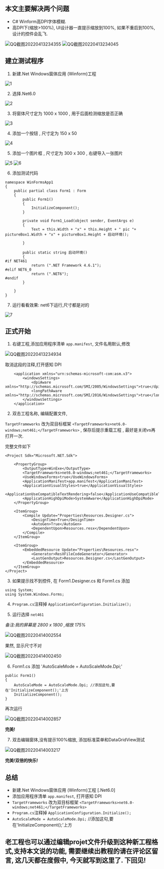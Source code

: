 ## 本文主要解决两个问题

* C# Winform高DPI字体模糊.
* 高DPI下(缩放>100%), UI设计器一直提示缩放到100%, 如果不重启到100%,设计的控件会乱飞.

![QQ截图20220413234355](https://user-images.githubusercontent.com/8428709/163275524-9bc8e8a8-68bc-44d2-adb8-15cdcdda00bb.png)
![QQ截图20220413234045](https://user-images.githubusercontent.com/8428709/163275119-f763b05e-8e3b-41b9-b8e6-ef4423e75be6.png)

## 建立测试程序

1. 新建.Net Windows窗体应用 (Winform)工程

![1](https://user-images.githubusercontent.com/8428709/163266315-dbff89a8-7ae1-4309-8d0f-d6901597a703.png)

2. 选择.Net6.0

![2](https://user-images.githubusercontent.com/8428709/163266610-d118dd9a-19d4-4521-94e3-b78fa9d584a7.png)

3. 将窗体尺寸定为 1000 x 1000 , 用于后面检测缩放是否正确

![3](https://user-images.githubusercontent.com/8428709/163266621-0ebe0f55-a6b6-431f-a720-f456f59ff5c4.png)

4. 添加一个按钮 , 尺寸定为 150 x 50

![4](https://user-images.githubusercontent.com/8428709/163266653-de510ced-eb5d-4b71-81f7-56c8de189645.png)

5. 添加一个图片框 , 尺寸定为 300 x 300 , 右键导入一张图片

![5](https://user-images.githubusercontent.com/8428709/163266652-befe30dc-9af2-4755-8396-22ef043b6ec1.png)
![6](https://user-images.githubusercontent.com/8428709/163266647-b7fda41f-32ab-40e4-95e7-88801d145306.png)

6. 添加测试代码

```
namespace WinFormsApp1
{
    public partial class Form1 : Form
    {
        public Form1()
        {
            InitializeComponent();
        }

        private void Form1_Load(object sender, EventArgs e)
        {
            Text = this.Width + "x" + this.Height + " pic "+ pictureBox1.Width + "x" + pictureBox1.Height + 启动环境(); 

        }

        public static string 启动环境()
        {
#if NET461
            return (".NET Framework 4.6.1");
#elif NET6_0
            return (".NET6");
#endif  
        }

    }
}
```


7. 运行看看效果: net6下运行,尺寸都是对的

![7](https://user-images.githubusercontent.com/8428709/163266645-90c8ca51-0a2d-4fe9-ac4f-40101042f181.png)

## 正式开始

1. 右键工程,添加应用程序清单 `app.manifest`, 文件名用默认,修改

![QQ截图20220413234934](https://user-images.githubusercontent.com/8428709/163276209-58e8968d-28ac-4405-9d3d-13bdc6915f2b.png)

取消这段的注释,打开感知 DPI
```
	<application xmlns="urn:schemas-microsoft-com:asm.v3">
		<windowsSettings>
			<dpiAware xmlns="http://schemas.microsoft.com/SMI/2005/WindowsSettings">true</dpiAware>
			<longPathAware xmlns="http://schemas.microsoft.com/SMI/2016/WindowsSettings">true</longPathAware>
		</windowsSettings>
	</application>
```

2. 双击工程名称, 编辑配置文件,

`TargetFrameworks` 改为双目标框架 `<TargetFrameworks>net6.0-windows;net461;</TargetFrameworks>` , 保存后提示重载工程 , 最好是关闭vs再打开一次.

完整文件如下
```
<Project Sdk="Microsoft.NET.Sdk">

	<PropertyGroup>
		<OutputType>WinExe</OutputType>
		<TargetFrameworks>net6.0-windows;net461;</TargetFrameworks>
		<UseWindowsForms>true</UseWindowsForms>
		<ApplicationManifest>app.manifest</ApplicationManifest>
		<ApplicationVisualStyles>true</ApplicationVisualStyles>
		<ApplicationUseCompatibleTextRendering>false</ApplicationUseCompatibleTextRendering>
		<ApplicationHighDpiMode>SystemAware</ApplicationHighDpiMode>
	</PropertyGroup>

	<ItemGroup>
		<Compile Update="Properties\Resources.Designer.cs">
			<DesignTime>True</DesignTime>
			<AutoGen>True</AutoGen>
			<DependentUpon>Resources.resx</DependentUpon>
		</Compile>
	</ItemGroup>

	<ItemGroup>
		<EmbeddedResource Update="Properties\Resources.resx">
			<Generator>ResXFileCodeGenerator</Generator>
			<LastGenOutput>Resources.Designer.cs</LastGenOutput>
		</EmbeddedResource>
	</ItemGroup>
</Project>
```

3. 如果提示找不到控件, 在 Form1.Designer.cs 和 Form1.cs 添加

```
using System;
using System.Windows.Forms;
```

4. `Program.cs`注释掉 `ApplicationConfiguration.Initialize();`

5. 运行选择 `net461`

_备注:我的屏幕是 2800 x 1800 ,缩放 175%_

![QQ截图20220414002554](https://user-images.githubusercontent.com/8428709/163280230-fa0c85ca-8684-498c-b456-ee1fc36c0a90.png)

果然, 显示尺寸不对

![QQ截图20220414002450](https://user-images.githubusercontent.com/8428709/163280144-76d3c1bb-4010-4c58-b3c8-a7d24fe603b2.png)


6. Form1.cs 添加 'AutoScaleMode = AutoScaleMode.Dpi;'

```
public Form1()
{
    AutoScaleMode = AutoScaleMode.Dpi; //添加这句,要在'InitializeComponent();'上方
    InitializeComponent();
}
```

再次运行

![QQ截图20220414002857](https://user-images.githubusercontent.com/8428709/163280527-4ecc6a95-e12e-4a75-97e7-e1cd2faa7c90.png)

**完美!**

7. 双击编辑窗体,没有提示100%缩放, 添加标准菜单和DataGridView测试

![QQ截图20220414003217](https://user-images.githubusercontent.com/8428709/163280909-0494bf3b-e5a7-4503-b42c-d8187320a7a9.png)

**完美!双倍的快乐!**

## 总结

* 新建.Net Windows窗体应用 (Winform)工程 [.Net6.0]
* 添加应用程序清单 `app.manifest`, 打开感知 DPI
* `TargetFrameworks` 改为双目标框架 `<TargetFrameworks>net6.0-windows;net461;</TargetFrameworks>`
* `Program.cs`注释掉 `ApplicationConfiguration.Initialize();`
* `AutoScaleMode = AutoScaleMode.Dpi;` //添加这句,要在'InitializeComponent();'上方

## 老工程也可以通过编辑projet文件升级到这种新工程格式,支持本文说的功能, 需要继续出教程的请在评论区留言, 这几天都在度假中, 今天就写到这里了. 下回见!


